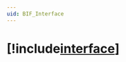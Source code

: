 ```yaml
---
uid: BIF_Interface
---
```


# [!include[interface](../includes/product-short.md)]

<!-- Requires customization for interface -->